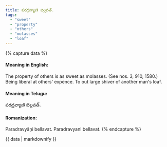 ```yaml
---
title: పరద్రవ్యాణి బెల్లవత్.
tags:
  - "sweet"
  - "property"
  - "others"
  - "molasses"
  - "loaf"
---
```


{% capture data %}
#### Meaning in English:
The property of others is as sweet as molasses.
(See nos. 3, 910, 1580.)
Being liberal at others' expence.
To out large shiver of another man's loaf.

#### Meaning in Telugu:
పరద్రవ్యాణి బెల్లవత్.

#### Romanization:
Paradravyāṇi bellavat.
Paradravyani bellavat.
{% endcapture %}

{{ data | markdownify }}

